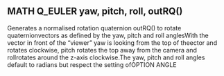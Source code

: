 ## MATH Q_EULER yaw, pitch, roll, outRQ()

Generates a normalised rotation quaternion outRQ() to rotate quaternionvectors as defined by the yaw, pitch and roll anglesWith the vector in front of the “viewer” yaw is looking from the top of theector and rotates clockwise, pitch rotates the top away from the camera and rollrotates around the z-axis clockwise.The yaw, pitch and roll angles default to radians but respect the setting ofOPTION ANGLE